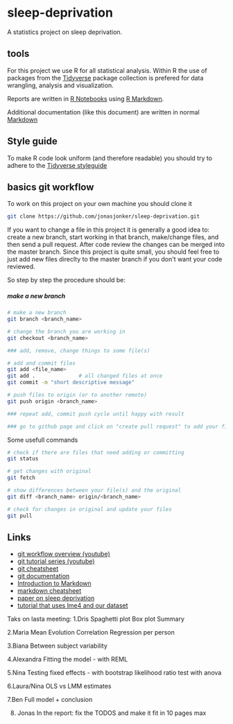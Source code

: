 # sleep-deprivation
A statistics project on sleep deprivation.

## tools
For this project we use R for all statistical analysis. Within R the use of packages from the [Tidyverse](https://www.tidyverse.org/) package collection is prefered for data wrangling, analysis and visualization.

Reports are written in [R Notebooks](https://rmarkdown.rstudio.com/lesson-10.html) using [R Markdown](https://rmarkdown.rstudio.com/lesson-1.html).

Additional documentation (like this document) are written in normal [Markdown](https://guides.github.com/features/mastering-markdown/)

## Style guide
To make R code look uniform (and therefore readable) you should try to adhere to the [Tidyverse styleguide](https://style.tidyverse.org/)

## basics git workflow
To work on this project on your own machine you should clone it

```bash
git clone https://github.com/jonasjonker/sleep-deprivation.git
``` 

If you want to change a file in this project it is generally a good idea to: create a new branch, start working in that branch, make/change files, and then send a pull request. After code review the changes can be merged into the master branch. Since this project is quite small, you should feel free to just add new files direclty to the master branch if you don't want your code reviewed. 

So step by step the procedure should be:

##### make a new branch
```bash
# make a new branch
git branch <branch_name>

# change the branch you are working in
git checkout <branch_name>

### add, remove, change things to some file(s)

# add and commit files
git add <file_name>
git add .              # all changed files at once
git commit -m "short descriptive message"

# push files to origin (or to another remote)
git push origin <branch_name>

### repeat add, commit push cycle until happy with result

### go to github page and click on "create pull request" to add your files to the master branch.
```

Some usefull commands
```bash
# check if there are files that need adding or committing
git status

# get changes with original
git fetch

# show differences between your file(s) and the original
git diff <branch_name> origin/<branch_name>

# check for changes in original and update your files
git pull
```


## Links
- [git workflow overview (youtube)](https://www.youtube.com/watch?v=8UguQzmswC4)
- [git tutorial series (youtube)](https://www.youtube.com/watch?v=BCQHnlnPusY)
- [git cheatsheet](https://github.github.com/training-kit/downloads/github-git-cheat-sheet.pdf)
- [git documentation](https://git-scm.com/book/en/v2/Git-Basics-Getting-a-Git-Repository)
- [Introduction to Markdown](https://r4ds.had.co.nz/r-markdown.html)
- [markdown cheatsheet](https://guides.github.com/features/mastering-markdown/)
- [paper on sleep deprivation](https://onlinelibrary.wiley.com/doi/epdf/10.1046/j.1365-2869.2003.00337.x)
- [tutorial that uses lme4 and our dataset](https://rpubs.com/tjmahr/ggplot2-lme4-facet-plot)




Taks on lasta meeting:
1.Dris
Spaghetti plot
Box plot
Summary

2.Maria
Mean Evolution
Correlation
Regression per person

3.Biana
Between subject variability

4.Alexandra
Fitting the model - with REML

5.Nina
Testing fixed effects - with bootstrap
likelihood ratio test with anova

6.Laura/Nina
OLS vs LMM estimates

7.Ben 
Full model + conclusion

8. Jonas
In the report: fix the TODOS and make it fit in 10 pages max


